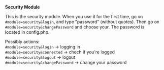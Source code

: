 **Security Module**

This is the security module. When you use it for the first time, go on
`#module=security&login`, and type "password" (without quotes). Then go
on `#module=security&changePassword` and choose your. The password is located in
config.php.

Possibly actions:<br>
`#module=security&login` -> logging in<br>
`#module=security&connected` -> chech if you're logged<br>
`#module=security&logout` -> logout<br>
`#module=security&changePassword` -> change your password<br>
